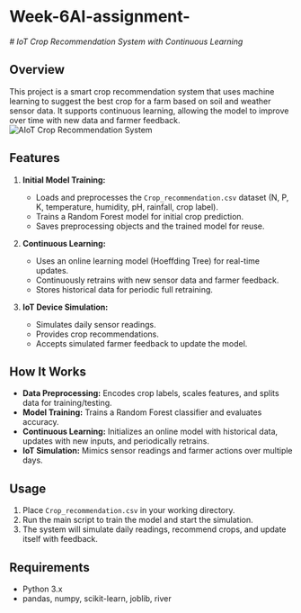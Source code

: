 # Week-6AI-assignment-
*# IoT Crop Recommendation System with Continuous Learning*

## Overview
This project is a smart crop recommendation system that uses machine learning to suggest the best crop for a farm based on soil and weather sensor data. It supports continuous learning, allowing the model to improve over time with new data and farmer feedback.
![AIoT Crop Recommendation System](https://github.com/Vosty17/Crop.jpg/blob/main/IMG-20250702-WA0009.jpg)

## Features
1. **Initial Model Training:**  
   - Loads and preprocesses the `Crop_recommendation.csv` dataset (N, P, K, temperature, humidity, pH, rainfall, crop label).
   - Trains a Random Forest model for initial crop prediction.
   - Saves preprocessing objects and the trained model for reuse.

2. **Continuous Learning:**  
   - Uses an online learning model (Hoeffding Tree) for real-time updates.
   - Continuously retrains with new sensor data and farmer feedback.
   - Stores historical data for periodic full retraining.

3. **IoT Device Simulation:**  
   - Simulates daily sensor readings.
   - Provides crop recommendations.
   - Accepts simulated farmer feedback to update the model.

## How It Works
- **Data Preprocessing:** Encodes crop labels, scales features, and splits data for training/testing.
- **Model Training:** Trains a Random Forest classifier and evaluates accuracy.
- **Continuous Learning:** Initializes an online model with historical data, updates with new inputs, and periodically retrains.
- **IoT Simulation:** Mimics sensor readings and farmer actions over multiple days.

## Usage
1. Place `Crop_recommendation.csv` in your working directory.
2. Run the main script to train the model and start the simulation.
3. The system will simulate daily readings, recommend crops, and update itself with feedback.

## Requirements
- Python 3.x
- pandas, numpy, scikit-learn, joblib, river
